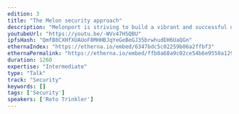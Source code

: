 ```yaml
---
edition: 3
title: "The Melon security approach"
description: "Melonport is striving to build a vibrant and successful developer ecosystem of Melon module builders. An important part of that ecosystem is the security and behaviour of smart contracts that make up Melon modules as well as how they interact with the Melon core and each other. In this presentation, we’ll demonstrate our ongoing technical efforts to assist Melon module developers in creating safe, secure smart contracts and touch on the importance of getting the auditing process right and how others can learn from our experience."
youtubeUrl: "https://youtu.be/-WVv47HSQBU"
ipfsHash: "QmfB8CXHfXUAUoF8MHHBJqYeGeBeGJ35brwhudEH6UaQGn"
ethernaIndex: "https://etherna.io/embed/6347bdc5c02259b06a2ffbf3"
ethernaPermalink: "https://etherna.io/embed/ffb8a68a9c02ce54b6e9550a1297bd13df8429131313fbfc03ded17b82e3d330"
duration: 1260
expertise: "Intermediate"
type: "Talk"
track: "Security"
keywords: []
tags: ['Security']
speakers: ['Reto Trinkler']
---
```

